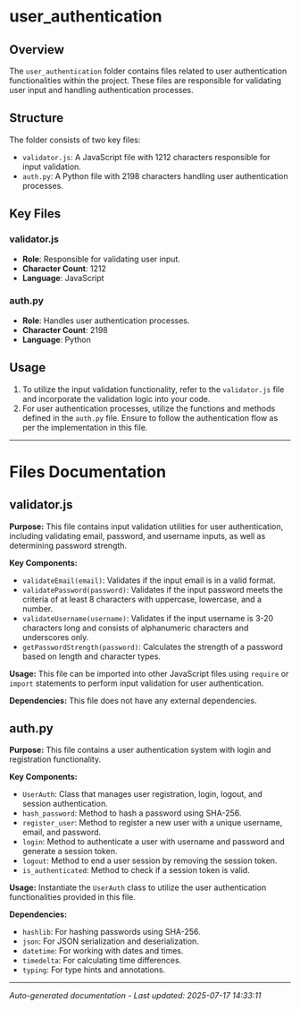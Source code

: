 # user_authentication

## Overview
The `user_authentication` folder contains files related to user authentication functionalities within the project. These files are responsible for validating user input and handling authentication processes.

## Structure
The folder consists of two key files:
- `validator.js`: A JavaScript file with 1212 characters responsible for input validation.
- `auth.py`: A Python file with 2198 characters handling user authentication processes.

## Key Files
### validator.js
- **Role**: Responsible for validating user input.
- **Character Count**: 1212
- **Language**: JavaScript

### auth.py
- **Role**: Handles user authentication processes.
- **Character Count**: 2198
- **Language**: Python

## Usage
1. To utilize the input validation functionality, refer to the `validator.js` file and incorporate the validation logic into your code.
2. For user authentication processes, utilize the functions and methods defined in the `auth.py` file. Ensure to follow the authentication flow as per the implementation in this file.

---

# Files Documentation

## validator.js

**Purpose:** This file contains input validation utilities for user authentication, including validating email, password, and username inputs, as well as determining password strength.

**Key Components:**
- `validateEmail(email)`: Validates if the input email is in a valid format.
- `validatePassword(password)`: Validates if the input password meets the criteria of at least 8 characters with uppercase, lowercase, and a number.
- `validateUsername(username)`: Validates if the input username is 3-20 characters long and consists of alphanumeric characters and underscores only.
- `getPasswordStrength(password)`: Calculates the strength of a password based on length and character types.

**Usage:** This file can be imported into other JavaScript files using `require` or `import` statements to perform input validation for user authentication.

**Dependencies:** This file does not have any external dependencies.

## auth.py

**Purpose:** This file contains a user authentication system with login and registration functionality.

**Key Components:**
- `UserAuth`: Class that manages user registration, login, logout, and session authentication.
- `hash_password`: Method to hash a password using SHA-256.
- `register_user`: Method to register a new user with a unique username, email, and password.
- `login`: Method to authenticate a user with username and password and generate a session token.
- `logout`: Method to end a user session by removing the session token.
- `is_authenticated`: Method to check if a session token is valid.

**Usage:** Instantiate the `UserAuth` class to utilize the user authentication functionalities provided in this file.

**Dependencies:**
- `hashlib`: For hashing passwords using SHA-256.
- `json`: For JSON serialization and deserialization.
- `datetime`: For working with dates and times.
- `timedelta`: For calculating time differences.
- `typing`: For type hints and annotations.

---
*Auto-generated documentation - Last updated: 2025-07-17 14:33:11*
